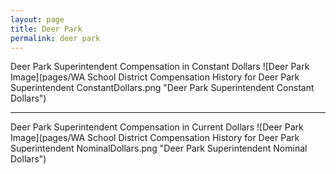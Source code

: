 ```yaml
---
layout: page
title: Deer Park
permalink: deer park
---
```



Deer Park Superintendent Compensation in Constant Dollars
![Deer Park Image](pages/WA School District Compensation History for Deer Park Superintendent ConstantDollars.png "Deer Park Superintendent Constant Dollars")
___

Deer Park Superintendent Compensation in Current Dollars
![Deer Park Image](pages/WA School District Compensation History for Deer Park Superintendent NominalDollars.png "Deer Park Superintendent Nominal Dollars")